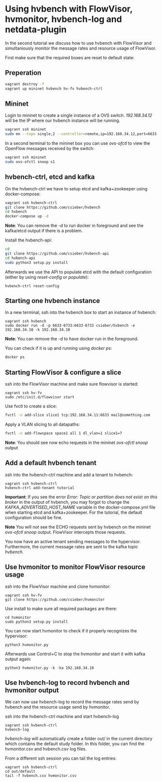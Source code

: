 # Using hvbench with FlowVisor, hvmonitor, hvbench-log and netdata-plugin

In the second tutorial we discuss how to use hvbench with FlowVisor and simultaniously monitor the message rates and resource usage of FlowVisor.

First make sure that the required boxes are reset to default state:

## Preperation

```bash
vagrant destroy -f
vagrant up mininet hvbench hv-fv hvbench-ctrl
```

## Mininet

Login to mininet to create a single instance of a OVS switch. *192.168.34.12* will be the IP where our hvbench instance will be running.

```bash
vagrant ssh mininet
sudo mn --topo single,2 --controller=remote,ip=192.168.34.12,port=6633 --mac
```

In a second terminal to the mininet box you can use *ovs-ofctl* to view the OpenFlow messages received by the switch:

```bash
vagrant ssh mininet
sudo ovs-ofctl snoop s1
```

## hvbench-ctrl, etcd and kafka

On the hvbench-ctrl we have to setup etcd and kafka+zookeeper using docker-compose:

```bash
vagrant ssh hvbench-ctrl
git clone https://github.com/csieber/hvbench
cd hvbench
docker-compose up -d
```

**Note**: You can remove the *-d* to run docker in foreground and see the kafka/etcd output if there is a problem. 

Install the hvbench-api:

```bash
cd
git clone https://github.com/csieber/hvbench-api
cd hvbench-api
sudo python3 setup.py install
```

Afterwards we use the API to populate etcd with the default configuration (either by using *reset-config* or *populate*):

```
hvbench-ctrl reset-config
```

## Starting one hvbench instance

In a new terminal, ssh into the hvbench box to start an instance of hvbench:

```
vagrant ssh hvbench
sudo docker run -d -p 6633-6733:6633-6733 csieber/hvbench -e 192.168.34.10 -k 192.168.34.10
```

**Note**: You can remove the *-d* to have docker run in the foreground.

You can check if it is up and running using *docker ps*:

```bash
docker ps
```

## Starting FlowVisor & configure a slice

ssh into the FlowVisor machine and make sure flowvisor is started:

```
vagrant ssh hv-fv
sudo /etc/init.d/flowvisor start
```

Use fvctl to create a slice:

```bash
fvctl -n add-slice slice1 tcp:192.168.34.11:6633 mail@something.com
```

Apply a VLAN slicing to all datapaths:

```bash
fvctl -n add-flowspace space1 all 1 dl_vlan=1 slice1=7
```

**Note**: You should see now echo requests in the mininet *ovs-ofctl snoop* output

## Add a default hvbench tenant

ssh into the hvbench-ctrl machine and add a tenant to hvbench:

```
vagrant ssh hvbench-ctrl
hvbench-ctrl add-tenant tutorial
```

**Important**: If you see the error *Error: Topic or partition does not exist on this broker* in the output of hvbench, you may forgot to change the *KAFKA_ADVERTISED_HOST_NAME* variable in the docker-compose.yml file when starting etcd and kafka+zookeeper. For the tutorial, the default configuration should be fine.

**Note** You will *not* see the ECHO requests sent by hvbench on the mininet *ovs-ofctl snoop* output. FlowVisor intercepts those requests.

You now have an active tenant sending messages to the hypervisor. Furthermore, the current message rates are sent to the kafka topic *hvbench*.

## Use hvmonitor to monitor FlowVisor resource usage

ssh into the FlowVisor machine and clone hvmonitor:

```
vagrant ssh hv-fv
git clone https://github.com/csieber/hvmonitor
```

Use install to make sure all required packages are there:

```
cd hvmonitor
sudo python3 setup.py install
```

You can now start hvmonitor to check if it properly recognizes the hypervisor:

```
python3 hvmonitor.py
```

Afterwards use Control+C to stop the hvmonitor and start it with kafka output again:

```
python3 hvmonitor.py -k -ka 192.168.34.10
```

## Use hvbench-log to record hvbench and hvmonitor output

We can now use hvbench-log to record the message rates send by hvbench and the resource usage send by hvmonitor.

ssh into the hvbench-ctrl machine and start hvbench-log

```
vagrant ssh hvbench-ctrl
hvbench-log
```

*hvbench-log* will automatically create a folder out/ in the current directory which contains the default study folder. In this folder, you can find the hvmonitor.csv and hvbench.csv log files.

From a different ssh session you can tail the log entries:

```
vagrant ssh hvbench-ctrl
cd out/default
tail -f hvbench.csv hvmonitor.csv
```

